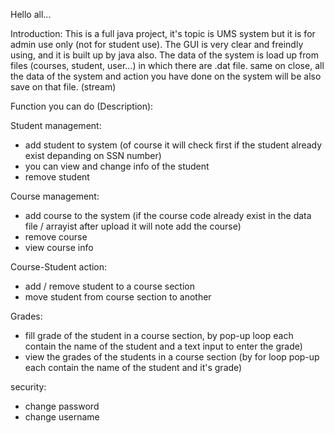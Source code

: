 Hello all...

Introduction:
This is a full java project, it's topic is UMS system but it is for admin use only (not for student use).
The GUI is very clear and freindly using, and it is built up by java also.
The data of the system is load up from files (courses, student, user...) in which there are .dat file.
same on close, all the data of the system and action you have done on the system will be also save on that file. (stream)

Function you can do (Description): 

Student management:
- add student to system (of course it will check first if the student already exist depanding on SSN number)
- you can view and change info of the student
- remove student

Course management:
- add course to the system (if the course code already exist in the data file / arrayist after upload it will note add the course)
- remove course
- view course info

Course-Student action:
- add / remove student to a course section
- move student from course section to another

Grades:
- fill grade of the student in a course section, by pop-up loop each contain the name of the student and a text input to enter the grade)
- view the grades of the students in a course section (by for loop pop-up each contain the name of the student and it's grade)

security:
- change password 
- change username
